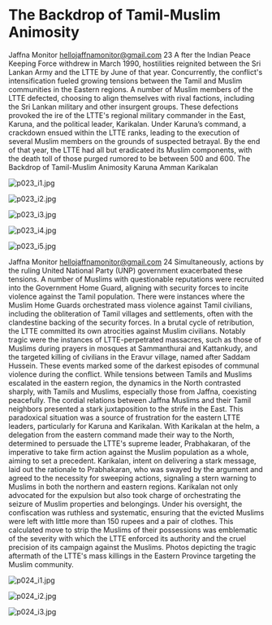 # The Backdrop of Tamil-Muslim Animosity

Jaffna Monitor
hellojaffnamonitor@gmail.com
23
A
fter the Indian Peace Keeping Force withdrew in March 1990, 
hostilities reignited between the Sri Lankan Army and the LTTE 
by June of that year. Concurrently, the conflict's intensification fueled 
growing tensions between the Tamil and Muslim communities in 
the Eastern regions. A number of Muslim members of the LTTE 
defected, choosing to align themselves with rival factions, including 
the Sri Lankan military and other insurgent groups. These defections 
provoked the ire of the LTTE's regional military commander in the 
East, Karuna, and the political leader, Karikalan. Under Karuna’s 
command, a crackdown ensued within the LTTE ranks, leading to the 
execution of several Muslim members on the grounds of suspected 
betrayal. By the end of that year, the LTTE had all but eradicated its 
Muslim components, with the death toll of those purged rumored to 
be between 500 and 600.
The Backdrop 
of Tamil-Muslim 
Animosity
Karuna Amman
Karikalan

![p023_i1.jpg](images_out/012_the_backdrop_of_tamil_muslim_animosity/p023_i1.jpg)

![p023_i2.jpg](images_out/012_the_backdrop_of_tamil_muslim_animosity/p023_i2.jpg)

![p023_i3.jpg](images_out/012_the_backdrop_of_tamil_muslim_animosity/p023_i3.jpg)

![p023_i4.jpg](images_out/012_the_backdrop_of_tamil_muslim_animosity/p023_i4.jpg)

![p023_i5.jpg](images_out/012_the_backdrop_of_tamil_muslim_animosity/p023_i5.jpg)

Jaffna Monitor
hellojaffnamonitor@gmail.com
24
Simultaneously, actions by the ruling United National 
Party (UNP) government exacerbated these tensions. A 
number of Muslims with questionable reputations were 
recruited into the Government Home Guard, aligning 
with security forces to incite violence against the Tamil 
population. There were instances where the Muslim Home 
Guards orchestrated mass violence against Tamil civilians, 
including the obliteration of Tamil villages and settlements, 
often with the clandestine backing of the security forces.
In a brutal cycle of retribution, the LTTE committed its 
own atrocities against Muslim civilians. Notably tragic were 
the instances of LTTE-perpetrated massacres, such as those 
of Muslims during prayers in mosques at Sammanthurai 
and Kattankudy, and the targeted killing of civilians in the 
Eravur village, named after Saddam Hussein. These events 
marked some of the darkest episodes of communal violence 
during the conflict.
While tensions between Tamils and Muslims escalated in 
the eastern region, the dynamics in the North contrasted 
sharply, with Tamils and Muslims, especially those from 
Jaffna, coexisting peacefully. The cordial relations between 
Jaffna Muslims and their Tamil neighbors presented a stark 
juxtaposition to the strife in the East. This paradoxical 
situation was a source of frustration for the eastern LTTE 
leaders, particularly for Karuna and Karikalan.
With Karikalan at the helm, a delegation from the eastern 
command made their way to the North, determined to 
persuade the LTTE's supreme leader, Prabhakaran, of 
the imperative to take firm action against the Muslim 
population as a whole, aiming to set a precedent. Karikalan, 
intent on delivering a stark message, laid out the rationale 
to Prabhakaran, who was swayed by the argument and 
agreed to the necessity for sweeping actions, signaling a 
stern warning to Muslims in both the northern and eastern 
regions.
Karikalan not only advocated for the expulsion but 
also took charge of orchestrating the seizure of Muslim 
properties and belongings. Under his oversight, the 
confiscation was ruthless and systematic, ensuring that the 
evicted Muslims were left with little more than 150 rupees 
and a pair of clothes. This calculated move to strip the 
Muslims of their possessions was emblematic of the severity 
with which the LTTE enforced its authority and the cruel 
precision of its campaign against the Muslims.
Photos depicting the tragic aftermath of the LTTE's mass killings in the Eastern Province targeting the Muslim community.

![p024_i1.jpg](images_out/012_the_backdrop_of_tamil_muslim_animosity/p024_i1.jpg)

![p024_i2.jpg](images_out/012_the_backdrop_of_tamil_muslim_animosity/p024_i2.jpg)

![p024_i3.jpg](images_out/012_the_backdrop_of_tamil_muslim_animosity/p024_i3.jpg)

